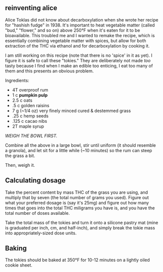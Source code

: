 reinventing alice
---
Alice Toklas did not know about decarboxylation when she wrote her recipe for "hashish fudge" in 1938. It's important to heat vegetable matter (called "bud," "flower," and so on) above 250°F when it's eaten for it to be bioavailable. This troubled me and I wanted to remake the recipe, which is essentially combining vegetable matter with spices, but allow for both extraction of the THC via ethanol and for decarboxylation by cooking it.

I am still working on this recipe (note that there is no 'spice' in it as yet). I figure it is safe to call these "tokies." They are deliberately not made *too* tasty because I find when I make an edible too enticing, I eat too many of them and this presents an obvious problem.

Ingredients:
- 4T overproof rum
- 1 c **pumpkin pulp**
- 2.5 c oats
- .5 c golden raisins
- 7 g (~1/4 oz) very finely minced cured & destemmed grass
- .25 c hemp seeds
- .125 c cacao nibs
- 2T maple syrup

*WEIGH THE BOWL FIRST.*

Combine all the above in a large bowl, stir until uniform (it should resemble a granola), and let sit for a little while (~10 minutes) so the rum can steep the grass a bit.

Then, weigh it.

Calculating dosage
---
Take the percent content by mass THC of the grass you are using, and multiply that by seven (the total number of grams you used). Figure out what your preferred dosage is (say it's 25mg) and figure out how many times that goes into the total THC miligrams you have is, and you have the total number of doses available.

Take the total mass of the tokies and turn it onto a silicone pastry mat (mine is graduated per inch, cm, and half-inch), and simply break the tokie mass into appropriately-sized dose units.

Baking
---
The tokies should be baked at 350°F for 10-12 minutes on a lightly oiled cookie sheet.
